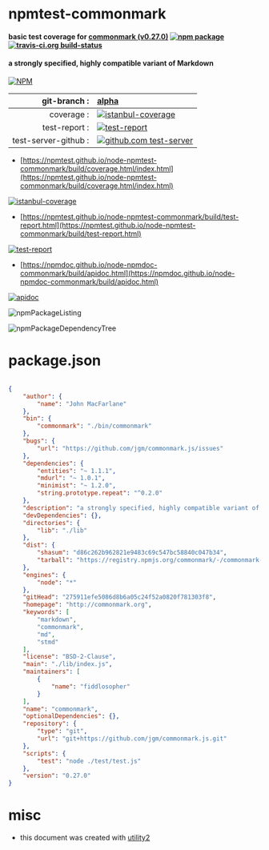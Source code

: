 # npmtest-commonmark

#### basic test coverage for  [commonmark (v0.27.0)](http://commonmark.org)  [![npm package](https://img.shields.io/npm/v/npmtest-commonmark.svg?style=flat-square)](https://www.npmjs.org/package/npmtest-commonmark) [![travis-ci.org build-status](https://api.travis-ci.org/npmtest/node-npmtest-commonmark.svg)](https://travis-ci.org/npmtest/node-npmtest-commonmark)

#### a strongly specified, highly compatible variant of Markdown

[![NPM](https://nodei.co/npm/commonmark.png?downloads=true&downloadRank=true&stars=true)](https://www.npmjs.com/package/commonmark)

| git-branch : | [alpha](https://github.com/npmtest/node-npmtest-commonmark/tree/alpha)|
|--:|:--|
| coverage : | [![istanbul-coverage](https://npmtest.github.io/node-npmtest-commonmark/build/coverage.badge.svg)](https://npmtest.github.io/node-npmtest-commonmark/build/coverage.html/index.html)|
| test-report : | [![test-report](https://npmtest.github.io/node-npmtest-commonmark/build/test-report.badge.svg)](https://npmtest.github.io/node-npmtest-commonmark/build/test-report.html)|
| test-server-github : | [![github.com test-server](https://npmtest.github.io/node-npmtest-commonmark/GitHub-Mark-32px.png)](https://npmtest.github.io/node-npmtest-commonmark/build/app/index.html) | | build-artifacts : | [![build-artifacts](https://npmtest.github.io/node-npmtest-commonmark/glyphicons_144_folder_open.png)](https://github.com/npmtest/node-npmtest-commonmark/tree/gh-pages/build)|

- [https://npmtest.github.io/node-npmtest-commonmark/build/coverage.html/index.html](https://npmtest.github.io/node-npmtest-commonmark/build/coverage.html/index.html)

[![istanbul-coverage](https://npmtest.github.io/node-npmtest-commonmark/build/screenCapture.buildCi.browser.%252Ftmp%252Fbuild%252Fcoverage.lib.html.png)](https://npmtest.github.io/node-npmtest-commonmark/build/coverage.html/index.html)

- [https://npmtest.github.io/node-npmtest-commonmark/build/test-report.html](https://npmtest.github.io/node-npmtest-commonmark/build/test-report.html)

[![test-report](https://npmtest.github.io/node-npmtest-commonmark/build/screenCapture.buildCi.browser.%252Ftmp%252Fbuild%252Ftest-report.html.png)](https://npmtest.github.io/node-npmtest-commonmark/build/test-report.html)

- [https://npmdoc.github.io/node-npmdoc-commonmark/build/apidoc.html](https://npmdoc.github.io/node-npmdoc-commonmark/build/apidoc.html)

[![apidoc](https://npmdoc.github.io/node-npmdoc-commonmark/build/screenCapture.buildCi.browser.%252Ftmp%252Fbuild%252Fapidoc.html.png)](https://npmdoc.github.io/node-npmdoc-commonmark/build/apidoc.html)

![npmPackageListing](https://npmtest.github.io/node-npmtest-commonmark/build/screenCapture.npmPackageListing.svg)

![npmPackageDependencyTree](https://npmtest.github.io/node-npmtest-commonmark/build/screenCapture.npmPackageDependencyTree.svg)



# package.json

```json

{
    "author": {
        "name": "John MacFarlane"
    },
    "bin": {
        "commonmark": "./bin/commonmark"
    },
    "bugs": {
        "url": "https://github.com/jgm/commonmark.js/issues"
    },
    "dependencies": {
        "entities": "~ 1.1.1",
        "mdurl": "~ 1.0.1",
        "minimist": "~ 1.2.0",
        "string.prototype.repeat": "^0.2.0"
    },
    "description": "a strongly specified, highly compatible variant of Markdown",
    "devDependencies": {},
    "directories": {
        "lib": "./lib"
    },
    "dist": {
        "shasum": "d86c262b962821e9483c69c547bc58840c047b34",
        "tarball": "https://registry.npmjs.org/commonmark/-/commonmark-0.27.0.tgz"
    },
    "engines": {
        "node": "*"
    },
    "gitHead": "275911efe5086d8b6a05c24f52a0820f781303f8",
    "homepage": "http://commonmark.org",
    "keywords": [
        "markdown",
        "commonmark",
        "md",
        "stmd"
    ],
    "license": "BSD-2-Clause",
    "main": "./lib/index.js",
    "maintainers": [
        {
            "name": "fiddlosopher"
        }
    ],
    "name": "commonmark",
    "optionalDependencies": {},
    "repository": {
        "type": "git",
        "url": "git+https://github.com/jgm/commonmark.js.git"
    },
    "scripts": {
        "test": "node ./test/test.js"
    },
    "version": "0.27.0"
}
```



# misc
- this document was created with [utility2](https://github.com/kaizhu256/node-utility2)
